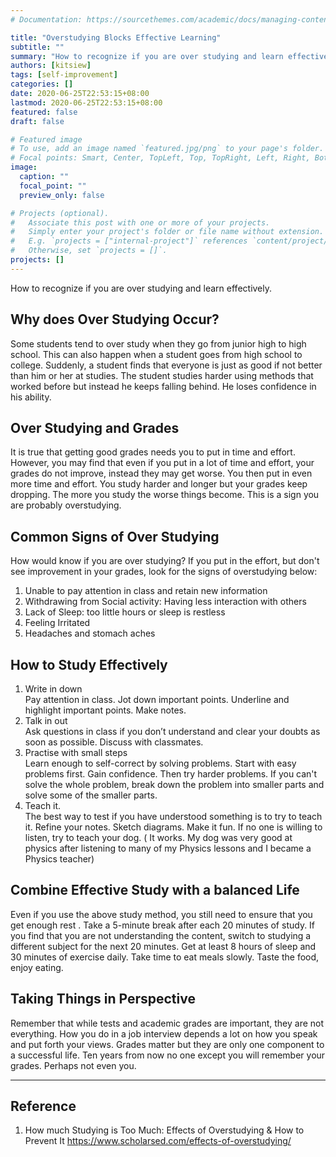```yaml
---
# Documentation: https://sourcethemes.com/academic/docs/managing-content/

title: "Overstudying Blocks Effective Learning"
subtitle: ""
summary: "How to recognize if you are over studying and learn effectively."
authors: [kitsiew]
tags: [self-improvement]
categories: []
date: 2020-06-25T22:53:15+08:00
lastmod: 2020-06-25T22:53:15+08:00
featured: false
draft: false

# Featured image
# To use, add an image named `featured.jpg/png` to your page's folder.
# Focal points: Smart, Center, TopLeft, Top, TopRight, Left, Right, BottomLeft, Bottom, BottomRight.
image:
  caption: ""
  focal_point: ""
  preview_only: false

# Projects (optional).
#   Associate this post with one or more of your projects.
#   Simply enter your project's folder or file name without extension.
#   E.g. `projects = ["internal-project"]` references `content/project/deep-learning/index.md`.
#   Otherwise, set `projects = []`.
projects: []
---
```

How to recognize if you are over studying and learn effectively.

## Why does Over Studying Occur?
Some students tend to over study when they go from junior high to high school.  This can also happen when a student goes from high school to college. Suddenly, a student finds that everyone is just as good if not better than him or her at studies. The student studies harder using methods that worked before but instead he keeps falling behind. He loses confidence in his ability.
 
## Over Studying and Grades
It is true that getting good grades needs you to put in time and effort. However, you may find that even if you put in a lot of time and effort, your grades do not improve, instead they may get worse. You then put in even more time and effort. You study harder and longer but your grades keep dropping. The more you study the worse things become.  This is a sign you are probably overstudying. 

## Common Signs of Over Studying
How would know if you are over studying? If you put in the effort, but don't see improvement in your grades, look for the signs of overstudying below:
1. Unable to pay attention in class and retain new information
1. Withdrawing from Social activity: Having less interaction with others
1. Lack of Sleep: too little hours or sleep is restless
1. Feeling Irritated
1. Headaches and stomach aches

## How to Study Effectively
1. Write in down  
  Pay attention in class. Jot down important points. Underline and highlight important points. Make notes. 
1. Talk in out  
  Ask questions in class if you don’t understand and clear your doubts as soon as possible. Discuss with classmates. 
1. Practise with small steps  
  Learn enough to self-correct by solving problems.  Start with easy problems first. Gain confidence. Then try harder problems. If you can't solve the whole problem, break down the problem into smaller parts and solve some of the smaller parts.
1. Teach it.  
  The best way to test if you have understood something is to try to teach it. Refine your notes. Sketch diagrams. Make it fun.  If no one is willing to listen, try to teach your dog. ( It works. My dog was very good at physics after listening to many of my Physics lessons and I became a Physics teacher)

## Combine Effective Study with a balanced Life
Even if you use the above study method, you still need to ensure that you get enough rest . Take a 5-minute break after each 20 minutes of study. If you find that you are not understanding the content, switch to studying a different subject for the next 20 minutes. Get at least 8 hours of sleep and 30 minutes of exercise daily.  Take time to eat meals slowly. Taste the food, enjoy eating.

## Taking Things in Perspective
Remember that while tests and academic grades are important, they are not everything. How you do in a job interview depends a lot on how you speak and put forth your views. Grades matter but they are only one component to a successful life. Ten years from now no one except you will remember your grades. Perhaps not even you. 


-------------------------------------------------------------------------------------------------
## Reference
1. How much Studying is Too Much: Effects of Overstudying & How to Prevent It
https://www.scholarsed.com/effects-of-overstudying/

